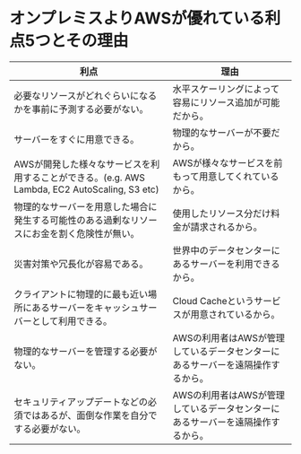 <h1>オンプレミスよりAWSが優れている利点5つとその理由</h1>

<table>
  <thead>
    <tr>
      <th>利点</th> <th>理由</th>
    </tr>
  </thead>

  <tr>
    <td>必要なリソースがどれぐらいになるかを事前に予測する必要がない。</td>
    <td>水平スケーリングによって容易にリソース追加が可能だから。</td>
  </tr>
  
  <tr>
    <td>サーバーをすぐに用意できる。</td>
    <td>物理的なサーバーが不要だから。</td>
  </tr>
  
  <tr>
    <td>AWSが開発した様々なサービスを利用することができる。(e.g. AWS Lambda, EC2 AutoScaling, S3 etc)</td>
    <td>AWSが様々なサービスを前もって用意してくれているから。</td>
  </tr>

  <tr>
    <td>物理的なサーバーを用意した場合に発生する可能性のある過剰なリソースにお金を割く危険性が無い。</td>
    <td>使用したリソース分だけ料金が請求されるから。</td>
  </tr>

  <tr>
    <td>災害対策や冗長化が容易である。</td>
    <td>世界中のデータセンターにあるサーバーを利用できるから。</td>
  </tr>

  <tr>
    <td>クライアントに物理的に最も近い場所にあるサーバーをキャッシュサーバーとして利用できる。</td>
    <td>Cloud Cacheというサービスが用意されているから。</td>
  </tr>

  <tr>
    <td>物理的なサーバーを管理する必要がない。</td>
    <td>AWSの利用者はAWSが管理しているデータセンターにあるサーバーを遠隔操作するから。</td>
  </tr>

  <tr>
    <td>セキュリティアップデートなどの必須ではあるが、面倒な作業を自分でする必要がない。</td>
    <td>AWSの利用者はAWSが管理しているデータセンターにあるサーバーを遠隔操作するから。</td>
  </tr>
</table>